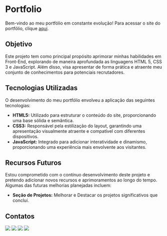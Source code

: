 # Portfolio

Bem-vindo ao meu portfólio em constante evolução! Para acessar o site do portfólio, clique [aqui](https://guihsp.github.io/Portfolio/).

## Objetivo

Este projeto tem como principal propósito aprimorar minhas habilidades em Front-End, explorando de maneira aprofundada as linguagens HTML 5, CSS 3 e JavaScript. Além disso, visa apresentar de forma prática e atraente meu conjunto de conhecimentos para potenciais recrutadores.

## Tecnologias Utilizadas

O desenvolvimento do meu portfólio envolveu a aplicação das seguintes tecnologias:

- **HTML5:** Utilizado para estruturar o conteúdo do site, proporcionando uma base sólida e semântica.
- **CSS3:** Responsável pela estilização do layout, garantindo uma apresentação visualmente atraente e compatível com diferentes dispositivos.
- **JavaScript:** Integrado para adicionar interatividade e dinamismo, proporcionando uma experiência mais envolvente aos visitantes.

## Recursos Futuros

Estou comprometido com o contínuo desenvolvimento deste projeto e pretendo adicionar novos recursos e aprimoramentos ao longo do tempo. Algumas das futuras melhorias planejadas incluem:

- **Seção de Projetos:** Melhorar e Destacar os projetos significativos que concluí.

## Contatos

<a href="https://linkedin.com/in/guilherme-henrique-silva-pereira-9283b023a" target="_blank"><img src="https://img.shields.io/badge/-LinkedIn-%230077B5?style=for-the-badge&logo=linkedin&logoColor=white" target="_blank"></a> 
<a href = "mailto:guilhermehsp26@gmail.com"><img src="https://img.shields.io/badge/-Gmail-%23333?style=for-the-badge&logo=gmail&logoColor=white" target="_blank"></a>
<a href ="https://api.whatsapp.com/send?phone=5511993123958"><img src="https://img.shields.io/badge/WhatsApp-25D366?style=for-the-badge&logo=whatsapp&logoColor=white" target="_blank"></a>
<a href="https://www.instagram.com/guizin__silva" target="_blank"><img src="https://img.shields.io/badge/Instagram-E4405F?style=for-the-badge&logo=instagram&logoColor=white"></a>